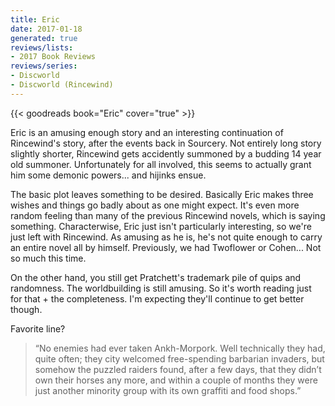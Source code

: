 ```yaml
---
title: Eric
date: 2017-01-18
generated: true
reviews/lists:
- 2017 Book Reviews
reviews/series:
- Discworld
- Discworld (Rincewind)
---
```

{{< goodreads book="Eric" cover="true" >}}

Eric is an amusing enough story and an interesting continuation of Rincewind's story, after the events back in Sourcery. Not entirely long story slightly shorter, Rincewind gets accidently summoned by a budding 14 year old summoner. Unfortunately for all involved, this seems to actually grant him some demonic powers... and hijinks ensue.  

The basic plot leaves something to be desired. Basically Eric makes three wishes and things go badly about as one might expect. It's even more random feeling than many of the previous Rincewind novels, which is saying something. Characterwise, Eric just isn't particularly interesting, so we're just left with Rincewind. As amusing as he is, he's not quite enough to carry an entire novel all by himself. Previously, we had Twoflower or Cohen... Not so much this time.  

<!--more-->

On the other hand, you still get Pratchett's trademark pile of quips and randomness. The worldbuilding is still amusing. So it's worth reading just for that + the completeness. I'm expecting they'll continue to get better though.  

Favorite line?  

> “No enemies had ever taken Ankh-Morpork. Well technically they had, quite often; they city welcomed free-spending barbarian invaders, but somehow the puzzled raiders found, after a few days, that they didn’t own their horses any more, and within a couple of months they were just another minority group with its own graffiti and food shops.”


